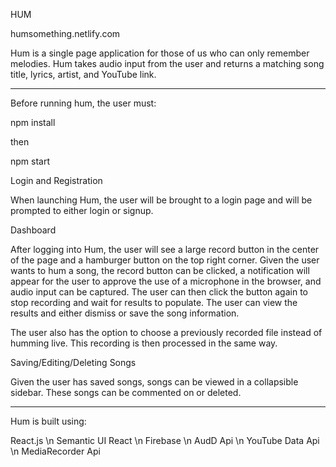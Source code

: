 HUM

humsomething.netlify.com



Hum is a single page application for those of us who can only remember melodies.
Hum takes audio input from the user and returns a matching song title, lyrics, artist,  and YouTube link.

--------------

Before running hum, the user must:

npm install

then

npm start



Login and Registration

When launching Hum, the user will be brought to a login page and will be prompted to either login or signup.



Dashboard

After logging into Hum, the user will see a large record button in the center of the page and a hamburger button on the top right corner. Given the user wants to hum a song, the record button can be clicked, a notification will appear for the user to approve the use of a microphone in the browser, and audio input can be captured. The user can then click the button again to stop recording and wait for results to populate. The user can view the results and either dismiss or save the song information.

The user also has the option to choose a previously recorded file instead of humming live. This recording is then processed in the same way. 



Saving/Editing/Deleting Songs

Given the user has saved songs, songs can be viewed in a collapsible sidebar. These songs can be commented on or deleted. 


------------------
Hum is built using:

React.js \n
Semantic UI React \n
Firebase \n
AudD Api \n
YouTube Data Api \n
MediaRecorder Api
